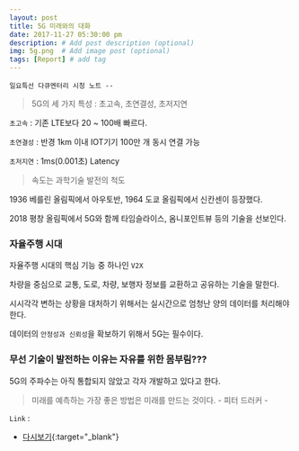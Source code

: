 ```yaml
---
layout: post
title: 5G 미래와의 대화
date: 2017-11-27 05:30:00 pm
description: # Add post description (optional)
img: 5g.png  # Add image post (optional)
tags: [Report] # add tag
---
```


`일요특선 다큐멘터리 시청 노트 --`

> 5G의 세 가지 특성 : 초고속, 초연결성, 초저지연

`초고속` : 기존 LTE보다 20 ~ 100배 빠르다.

`초연결성` : 반경 1km 이내 IOT기기 100만 개 동시 연결 가능

`초저지연` : 1ms(0.001초) Latency

> 속도는 과학기술 발전의 척도

1936 베를린 올림픽에서 아우토반, 1964 도쿄 올림픽에서 신칸센이 등장했다. 

2018 평창 올림픽에서 5G와 함께 타임슬라이스, 옴니포인트뷰 등의 기술을 선보인다.

### 자율주행 시대

자율주행 시대의 핵심 기능 중 하나인 `V2X`

차량을 중심으로 교통, 도로, 차량, 보행자 정보를 교환하고 공유하는 기술을 말한다.

시시각각 변하는 상황을 대처하기 위해서는 실시간으로 엄청난 양의 데이터를 처리해야 한다.

데이터의 `안정성과 신뢰성`을 확보하기 위해서 5G는 필수이다. 

### 무선 기술이 발전하는 이유는 자유를 위한 몸부림???

5G의 주파수는 아직 통합되지 않았고 각자 개발하고 있다고 한다.

> 미래를 예측하는 가장 좋은 방법은 미래를 만드는 것이다. - 피터 드러커 - 

`Link` : 

* [다시보기](http://allvod.sbs.co.kr/allvod/vodEndPage.do?mdaId=22000249711&btn=free){:target="_blank"}